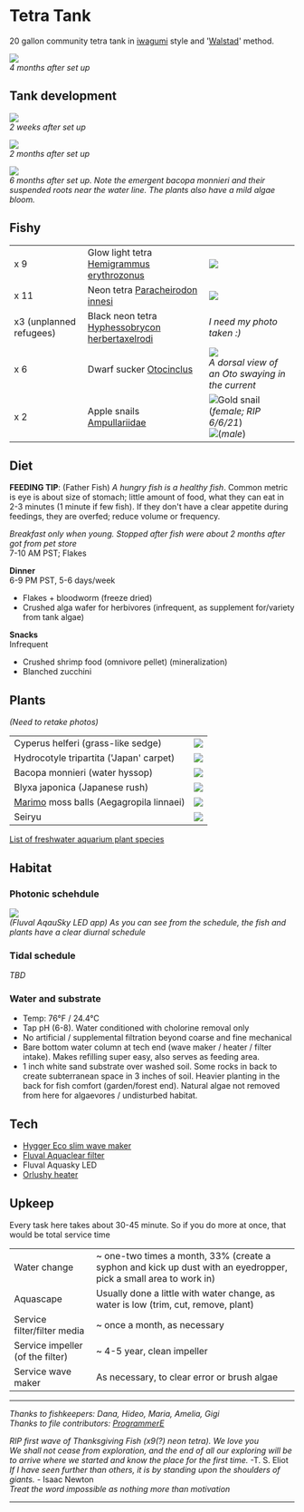 # Tetra Tank

20 gallon community tetra tank in [iwagumi](https://duckduckgo.com/?q=iwagumi&iax=images&ia=images) style and '[Walstad](https://duckduckgo.com/?q=walstad+method&ia=web)' method.  

![](tank.gif)  
*4 months after set up*

## Tank development

![](tetra_tank.png)  
*2 weeks after set up*

![](tetra_tank2.png)  
*2 months after set up*

![](tetra_tank3.png)  
*6 months after set up. Note the emergent bacopa monnieri and their suspended roots near the water line. The plants also have a mild algae bloom.*


## Fishy

||||
| --- | --- | --- |
|x 9 | Glow light tetra [Hemigrammus erythrozonus](https://en.wikipedia.org/wiki/Hemigrammus_erythrozonus) | ![](glowie.png) |
|x 11| Neon tetra [Paracheirodon innesi](https://en.wikipedia.org/wiki/Neon_tetra) | ![](neon.png) |
|x3 (unplanned refugees) | Black neon tetra [Hyphessobrycon herbertaxelrodi](https://en.wikipedia.org/wiki/Black_neon_tetra) | *I need my photo taken :)* |
|x 6 | Dwarf sucker [Otocinclus](https://en.wikipedia.org/wiki/Otocinclus) | ![](oto.gif) <br> *A dorsal view of an Oto swaying in the current* |
|x 2 | Apple snails [Ampullariidae](https://en.wikipedia.org/wiki/Ampullariidae) | ![Gold snail](marimo.png) (*female; RIP 6/6/21*) <br> ![](blackSnail.png)(*male*)|

## Diet

**FEEDING TIP**: (Father Fish) *A hungry fish is a healthy fish*. Common metric is eye is about size of stomach; little amount of food, what they can eat in 2-3 minutes (1 minute if few fish). If they don't have a clear appetite during feedings, they are overfed; reduce volume or frequency.

*Breakfast only when young. Stopped after fish were about 2 months after got from pet store*  
7-10 AM PST; Flakes
 
**Dinner**  
6-9 PM PST, 5-6 days/week
* Flakes + bloodworm (freeze dried)  
* Crushed alga wafer for herbivores (infrequent, as supplement for/variety from tank algae)

**Snacks**  
Infrequent
* Crushed shrimp food (omnivore pellet) (mineralization)  
* Blanched zucchini

## Plants

*(Need to retake photos)*

|||
| --- | --- |
| Cyperus helferi (grass-like sedge) | ![](cyperus.png) |
| Hydrocotyle tripartita ('Japan' carpet) | ![](tripartita.png) |
| Bacopa monnieri (water hyssop) | ![](bacopa.png) |
| Blyxa japonica (Japanese rush) | ![](blyxa.png) |
| [Marimo](https://en.wikipedia.org/wiki/Marimo) moss balls (Aegagropila linnaei)| ![](marimo.png) |
| Seiryu | ![](hadouken.png) |

[List of freshwater aquarium plant species](https://en.wikipedia.org/wiki/List_of_freshwater_aquarium_plant_species)

## Habitat 

### Photonic schehdule

![](photonic.png)  
*(Fluval AqauSky LED app) As you can see from the schedule, the fish and plants have a clear diurnal schedule*

### Tidal schedule

*TBD*

### Water and substrate

* Temp: 76°F / 24.4°C
* Tap pH (6-8). Water conditioned with cholorine removal only
* No artificial / supplemental filtration beyond coarse and fine mechanical
* Bare bottom water column at tech end (wave maker / heater / filter intake). Makes refilling super easy, also serves as feeding area.
* 1 inch white sand substrate over washed soil. Some rocks in back to create subterranean space in 3 inches of soil. Heavier planting in the back for fish comfort (garden/forest end). Natural algae not removed from here for algaevores / undisturbed habitat.

## Tech

* [Hygger Eco slim wave maker](https://github.com/rsairu/howto/blob/main/hygger_eco_slim.md)
* [Fluval Aquaclear filter](https://github.com/rsairu/howto/blob/main/fluval_aquaclear_powerfilter.md)
* Fluval Aquasky LED
* [Orlushy heater](https://github.com/rsairu/howto/blob/main/orlushy_heater.md)

## Upkeep

Every task here takes about 30-45 minute. So if you do more at once, that would be total service time

|||
| --- | --- |
|Water change |~ one-two times a month, 33% (create a syphon and kick up dust with an eyedropper, pick a small area to work in)  
|Aquascape| Usually done a little with water change, as water is low (trim, cut, remove, plant)
|Service filter/filter media| ~ once a month, as necessary
|Service impeller (of the filter)| ~ 4-5 year, clean impeller  
|Service wave maker|As necessary, to clear error or brush algae


---
*Thanks to fishkeepers: Dana, Hideo, Maria, Amelia, Gigi*  
*Thanks to file contributors: [ProgrammerE](https://github.com/ProgrammerE)*

*RIP first wave of Thanksgiving Fish (x9(?) neon tetra). We love you*  
*We shall not cease from exploration, and the end of all our exploring will be to arrive where we started and know the place for the first time.* -T. S. Eliot  
*If I have seen further than others, it is by standing upon the shoulders of giants.* - Isaac Newton  
*Treat the word impossible as nothing more than motivation*

---
